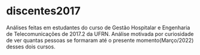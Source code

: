 # discentes2017
Análises feitas em estudantes do curso de Gestão Hospitalar e Engenharia de Telecomunicações de 2017.2 da UFRN. Análise motivada por curiosidade de ver quantas pessoas se formaram até o presente momento(Março/2022) desses dois cursos. 
